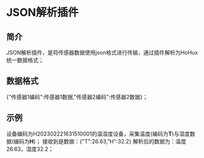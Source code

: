 # JSON解析插件

## 简介

JSON解析插件，是将传感器数据使用json格式进行传输，通过插件解析为HoHux统一数据格式；

## 数据格式

{"传感器1编码":传感器1数据,"传感器2编码":传感器2数据}；

## 示例

设备编码为H202302221631510001的温湿度设备，采集温度(编码为**T**)与湿度数据(编码为**H**)；
 接收到是数据：{"T":26.63,"H":32.2}
 解析后的数据为：温度26.63，湿度32.2；